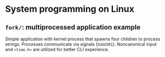 # **System programming on Linux**

## `fork/`: multiprocessed application example
Simple application with kernel process that spawns four children to process strings.
Processes communicate via signals (`SUGUSR1`).
Noncanonical input and `<time.h>` are utilized for better CLI experience.
